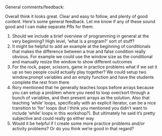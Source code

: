 General comments/feedback:

Overall think it looks great. Clear and easy to follow, and plenty of good content. Here's some general feedback. Let me know if any of these sound good and I can make separate PRs for them:

1. Should we include a brief overview of programming in general at the very beginning? High level, ‘what is a program?’ sort of stuff?
2.  It might be helpful to add an example at the beginning of conditionals that makes the difference between a true and false condition really obvious. For example we could use the window size as the conditional and manually resize the window to show different outcomes
3. For the rock, paper, scissors, game in practice problems what if we set it up so two people could actually play together? We could setup two window.prompt variables and an empty function and have the students complete the rest from there
4. Rory mentioned that he generally teaches loops before arrays because you can setup a problem where you need to loop over/sort through a bunch of variables, and then present arrays as the solution. Also that teaching ‘while’ loops, specifically with an explicit iterator, can be a nice transition to ‘for’ loops (but I think you mentioned you didn’t want to include ‘while’ loops in this workshop?). But ultimately he said it’s pretty subjective and could really go either way
5. Would it be helpful if I create some more practice problems and/or activity problems? Or do you think we’re good in that regard? 
